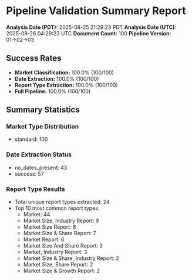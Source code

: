 # Pipeline Validation Summary Report

**Analysis Date (PDT):** 2025-08-25 21:29:23 PDT
**Analysis Date (UTC):** 2025-08-26 04:29:23 UTC
**Document Count:** 100
**Pipeline Version:** 01→02→03

## Success Rates

- **Market Classification:** 100.0% (100/100)
- **Date Extraction:** 100.0% (100/100)
- **Report Type Extraction:** 100.0% (100/100)
- **Full Pipeline:** 100.0% (100/100)

## Summary Statistics

### Market Type Distribution
- standard: 100

### Date Extraction Status
- no_dates_present: 43
- success: 57

### Report Type Results
- Total unique report types extracted: 24
- Top 10 most common report types:
  - Market: 44
  - Market Size, Industry Report: 9
  - Market Size Report: 8
  - Market Size & Share Report: 7
  - Market Report: 6
  - Market Size And Share Report: 3
  - Market, Industry Report: 3
  - Market Size & Share, Industry Report: 2
  - Market Size, Share Report: 2
  - Market Size & Growth Report: 2
